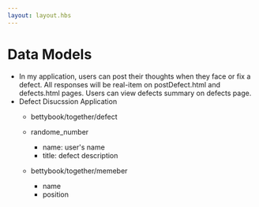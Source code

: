 ```yaml
---
layout: layout.hbs
---
```


# Data Models

* In my application, users can post their thoughts when they face or fix a defect. 
All responses will be real-item on postDefect.html and defects.html pages. 
Users can view defects summary on defects page. 
* Defect Disucssion Application
	* bettybook/together/defect
	 * randome_number
		* name: user's name
		* title: defect description
	
	* bettybook/together/memeber
		* name
		* position